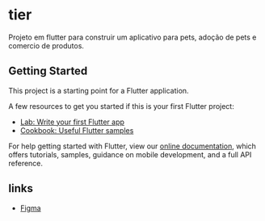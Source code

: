 # tier

Projeto em flutter para construir um aplicativo para pets, adoção de pets e comercio de produtos.

## Getting Started

This project is a starting point for a Flutter application.

A few resources to get you started if this is your first Flutter project:

- [Lab: Write your first Flutter app](https://flutter.dev/docs/get-started/codelab)
- [Cookbook: Useful Flutter samples](https://flutter.dev/docs/cookbook)

For help getting started with Flutter, view our
[online documentation](https://flutter.dev/docs), which offers tutorials,
samples, guidance on mobile development, and a full API reference.

## links
- [Figma](https://www.figma.com/file/5cYblI2uaxwMJzOHSumVTg/Tier?node-id=198%3A4148)